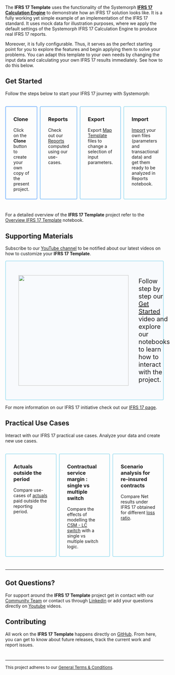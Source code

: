 <!---
https://stacdnsmcwe.blob.core.windows.net/content/IFRS17CalculationEngine/Images/IFRS17Template/IFRS17Template.png
Abstract: Powered by our IFRS 17 Calculation Engine, provides a fully customizable implementation of the IFRS 17 standard. It contains mock data which serve as starting point to explore our IFRS 17 results immediately. This is the entry point project for working on your IFRS 17 reports. 
--->

The **IFRS 17 Template** uses the functionality of the Systemorph [**IFRS 17 Calculation Engine**](https://portal.systemorph.cloud/project/ifrs17) to demonstrate how an IFRS 17 solution looks like. It is a fully working yet simple example of an implementation of the IFRS 17 standard. It uses mock data for illustration purposes, where we apply the default settings of the Systemorph IFRS 17 Calculation Engine to produce real IFRS 17 reports.

Moreover, it is fully configurable. Thus, it serves as the perfect starting point for you to explore the features and begin applying them to solve your problems. You can adapt this template to your own needs by changing the input data and calculating your own IFRS 17 results immediately. See how to do this below.


## Get Started
Follow the steps below to start your IFRS 17 journey with Systemorph:

<div style="display:grid; grid-gap: 8px; grid-auto-flow: column; grid-template-columns: repeat(4, 1fr); margin: 32px 0 40px;">

<div style="border: 2px solid #80B8FF; border-radius: 4px; padding: 6px 24px 8px;">

### Clone

Click on the **Clone** button to create your own copy of the present project.

</div>
<div style="border: 2px solid #8FC7FA; border-radius: 4px; padding: 6px 24px 8px">

### Reports

Check out our [Reports](./Report/Reports) computed using our use-cases.

</div>
<div style="border: 2px solid #9DD6F6; border-radius: 4px; padding: 6px 24px 8px">

### Export

Export [Map Template](./Export/MapTemplate) files to change a selection of input parameters.

</div>
<div style="border: 2px solid #AAE2F2; border-radius: 4px; padding: 6px 24px 8px">

### Import

[Import](./Import/CloseImportTemplate) your own files (parameters and transactional data) and get them ready to be analyzed in Reports notebook.

</div>

</div>

For a detailed overview of the **IFRS 17 Template** project refer to the [Overview IFRS 17 Template](./OverviewIFRS17Template) notebook.

## Supporting Materials
Subscribe to our [YouTube channel](https://www.youtube.com/@systemorph) to be notified about our latest videos on how to customize your **IFRS 17 Template**.

<div style="background-color: rgba(204, 227, 255, 0.1); padding: 24px 40px; border: 2px solid #AAE2F2; border-radius: 4px; display: grid; grid-gap: 32px; grid-auto-flow: column; align-items: center; font-size: 20px;">

[<img src="https://stacdnsmcwe.blob.core.windows.net/content/IFRS17CalculationEngine/Images/IFRS17Template/SM-youtube-preview-SFTE02.png"  width="350" style="display:block">](https://youtu.be/WQFn58gFhaM)

Follow step by step our [Get Started](https://youtu.be/WQFn58gFhaM) video and explore our notebooks to learn how to interact with the project.

</div>

For more information on our IFRS 17 initiative check out our [IFRS 17 page](https://systemorph.com/).

## Practical Use Cases

Interact with our IFRS 17 practical use cases. Analyze your data and create new use cases.

<div style="display:grid; grid-gap: 8px; grid-auto-flow: column; grid-template-columns: repeat(3, 1fr); margin: 32px 0 40px;">

<div style="border: 2px solid #AAE2F2; border-radius: 4px; padding: 6px 24px 8px">

### Actuals outside the period

Compare use-cases of [actuals](./PracticalUseCases/ActualsOutsideThePeriod/ActualsUseCaseReports) paid outside the reporting period.

</div>
<div style="border: 2px solid #AAE2F2; border-radius: 4px; padding: 6px 24px 8px">

### Contractual service margin : single vs multiple switch

Compare the effects of modelling the [CSM - LC switch](./PracticalUseCases/SingleVsMultipleCsmSwitch/CsmSwitchReports) with a single vs multiple switch logic.

</div>
<div style="border: 2px solid #AAE2F2; border-radius: 4px; padding: 6px 24px 8px">

### Scenario analysis for re-insured contracts

Compare Net results under IFRS 17 obtained for different [loss ratio](./PracticalUseCases/CompareReinsuranceContracts/Reports).

</div>

</div>


<hr style="border-bottom: 0; border-top: 1px solid rgba(0,0,0,0.15); height: 0; margin-top: 40px;" />

## Got Questions?

For support around the **IFRS 17 Template** project get in contact with our [Community Team]( https://systemorph.cloud/community) or contact us through [Linkedin](https://www.linkedin.com/company/systemorph) or add your questions directly on [Youtube](https://www.youtube.com/@systemorph) videos.

## Contributing

All work on the **IFRS 17 Template** happens directly on [GitHub](https://github.com/Systemorph/IFRS17CalculationEngine). From here, you can get to know about future releases, track the current work and report issues. 

<hr style="border-bottom: 0; border-top: 1px solid rgba(0,0,0,0.15); height: 0; margin-top: 40px;" />

<div style="font-size: 13px">

This project adheres to our [General Terms & Conditions](https://systemorph.cloud/general-terms-and-conditions/).

</div>
